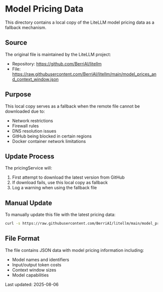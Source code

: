 # Model Pricing Data

This directory contains a local copy of the LiteLLM model pricing data as a fallback mechanism.

## Source
The original file is maintained by the LiteLLM project:
- Repository: https://github.com/BerriAI/litellm
- File: https://raw.githubusercontent.com/BerriAI/litellm/main/model_prices_and_context_window.json

## Purpose
This local copy serves as a fallback when the remote file cannot be downloaded due to:
- Network restrictions
- Firewall rules
- DNS resolution issues
- GitHub being blocked in certain regions
- Docker container network limitations

## Update Process
The pricingService will:
1. First attempt to download the latest version from GitHub
2. If download fails, use this local copy as fallback
3. Log a warning when using the fallback file

## Manual Update
To manually update this file with the latest pricing data:
```bash
curl -s https://raw.githubusercontent.com/BerriAI/litellm/main/model_prices_and_context_window.json -o model_prices_and_context_window.json
```

## File Format
The file contains JSON data with model pricing information including:
- Model names and identifiers
- Input/output token costs
- Context window sizes
- Model capabilities

Last updated: 2025-08-06